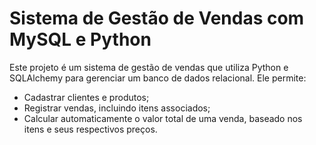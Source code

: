 # Sistema de Gestão de Vendas com MySQL e Python

Este projeto é um sistema de gestão de vendas que utiliza Python e SQLAlchemy para gerenciar um banco de dados relacional. Ele permite:

- Cadastrar clientes e produtos;
- Registrar vendas, incluindo itens associados;
- Calcular automaticamente o valor total de uma venda, baseado nos itens e seus respectivos preços.
